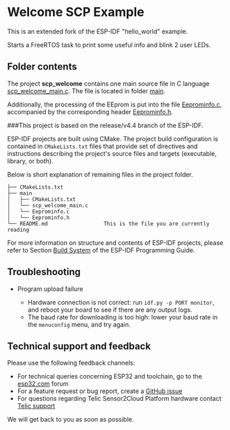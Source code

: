 # Welcome SCP Example

This is an extended fork of the ESP-IDF "hello_world" example.

Starts a FreeRTOS task to print some useful info and blink 2 user LEDs.


## Folder contents

The project **scp_welcome** contains one main source file in C language [scp_welcome_main.c](main/scp_welcome_main.c). The file is located in folder [main](main).

Additionally, the processing of the EEprom is put into the file [Eeprominfo.c](main/Eeprominfo.c), accompanied by the corresponding header [Eeprominfo.h](main/Eeprominfo.h).


###This project is based on the release/v4.4 branch of the ESP-IDF.

ESP-IDF projects are built using CMake. The project build configuration is contained in `CMakeLists.txt` files that provide set of directives and instructions describing the project's source files and targets (executable, library, or both). 

Below is short explanation of remaining files in the project folder.

```
├── CMakeLists.txt
├── main
│   ├── CMakeLists.txt
│   └── scp_welcome_main.c
│   └── Eeprominfo.c
│   └── Eeprominfo.h
└── README.md                  This is the file you are currently reading
```

For more information on structure and contents of ESP-IDF projects, please refer to Section [Build System](https://docs.espressif.com/projects/esp-idf/en/latest/esp32/api-guides/build-system.html) of the ESP-IDF Programming Guide.

## Troubleshooting

* Program upload failure

    * Hardware connection is not correct: run `idf.py -p PORT monitor`, and reboot your board to see if there are any output logs.
    * The baud rate for downloading is too high: lower your baud rate in the `menuconfig` menu, and try again.

## Technical support and feedback

Please use the following feedback channels:

* For technical queries concerning ESP32 and toolchain, go to the [esp32.com](https://esp32.com/) forum
* For a feature request or bug report, create a [GitHub issue](https://github.com/espressif/esp-idf/issues)
* For questions regarding Telic Sensor2Cloud Platform hardware contact [Telic support](mailto://support@telic.de)

We will get back to you as soon as possible.
